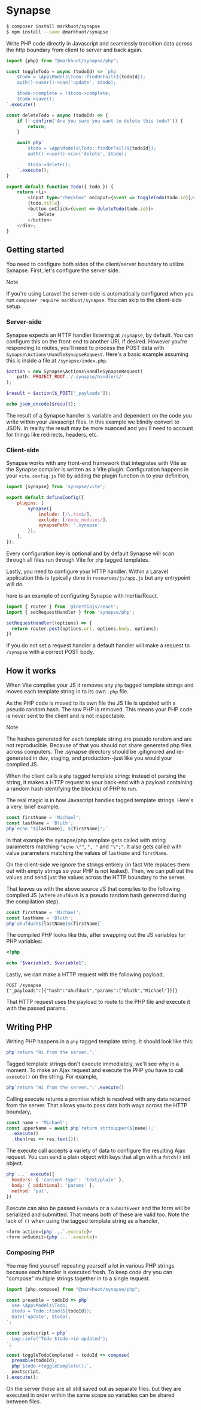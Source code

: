 Synapse
====

```bash
$ composer install markhuot/synapse
$ npm install --save @markhuot/synapse
```

Write PHP code directly in Javascript and seamlessly transition data across the http boundary from client to server and back again.

```ts
import {php} from "@markhuot/synapse/php";

const toggleTodo = async (todoId) => `php
    $todo = \App\Models\Todo::findOrFail(${todoId});
    auth()->user()->can('update', $todo);

    $todo->complete = !$todo->complete;
    $todo->save();
`.execute()

const deleteTodo = async (todoId) => {
    if (! confirm('Are you sure you want to delete this todo?')) {
        return;
    }

    await php`
        $todo = \App\Models\Todo::findOrFail(${todoId});
        auth()->user()->can('delete', $todo);

        $todo->delete();
    `.execute();
}

export default function Todo({ todo }) {
    return <li>
        <input type="checkbox" onInput={event => toggleTodo(todo.id)}/>
        {todo.title}
        <button onClick={event => deleteTodo(todo.id)}>
            Delete
        </button>
    </div>;
}
```

Getting started
---

You need to configure both sides of the client/server boundary to utilize Synapse. First, let's configure the server side.

> [!NOTE]
> If you're using Laravel the server-side is automatically configured when you run `composer require markhuot/synapse`. You can skip to the client-side setup.

### Server-side

Synapse expects an HTTP handler listening at `/synapse`, by default. You can configure this on the front-end to another URI, if desired. However you're responding to routes, you'll need to process the POST data with `Synapse\Actions\HandleSynapseRequest`. Here's a basic example assuming this is inside a file at `/synapse/index.php`.

```php
$action = new Synapse\Actions\HandleSynapseRequest(
    path: PROJECT_ROOT.'/.synapse/handlers/'
);

$result = $action($_POST['_payloads']);

echo json_encode($result);
```

The result of a Synapse handler is variable and dependent on the code you write within your Javascript files. In this example we blindly convert to JSON. In reality the result may be more nuanced and you'll need to account for things like redirects, headers, etc.

### Client-side

Synapse works with any front-end framework that integrates with Vite as the Synapse compiler is written as a Vite plugin. Configuration happens in your `vite.config.js` file by adding the plugin function in to your definition,

```js
import {synapse} from 'synapse/vite';

export default defineConfig({
    plugins: [
        synapse({
            include: [/\.tsx$/],
            exclude: [/node_modules/],
            synapsePath: '.synapse'
        }),
    ],
});
```

Every configuration key is optional and by default Synapse will scan through all files run through Vite for `php` tagged templates.

Lastly, you need to configure your HTTP handler. Within a Laravel application this is typically done in `resources/js/app.js` but any entrypoint will do.

here is an example of configuring Synapse with Inertia/React,

```js
import { router } from '@inertiajs/react';
import { setRequestHandler } from 'synapse/php';

setRequestHandler((options) => {
  return router.post(options.url, options.body, options);
})
```

If you do not set a request handler a default handler will make a request to `/synapse` with a correct POST body.

## How it works

When Vite compiles your JS it removes any `php` tagged template strings and moves each template string in to its own `.php` file.

As the PHP code is moved to its own file the JS file is updated with a pseudo random hash. The raw PHP is removed. This means your PHP code is never sent to the client and is not inspectable.

> [!NOTE]
> The hashes generated for each template string are pseudo random and are not reproducible. Because of that you should not share generated php files across computers. The .synapse directory should be .gitignored and re-generated in dev, staging, and production--just like you would your compiled JS.

When the client calls a `php` tagged template string: instead of parsing the string, it makes a HTTP request to your back-end with a payload containing a random hash identifying the block(s) of PHP to run.

The real magic is in how Javascript handles tagged template strings. Here's a very. brief example,

```js
const firstName = 'Michael';
const lastName = 'Bluth';
php`echo "${lastName}, ${firstName}";`
```

In that example the synapse/php template gets called with string parameters matching `"echo \""`, `", "` and `"\";"`. It also gets called with value parameters matching the values of `lastName` and `firstName`.

On the client-side we ignore the strings entirely (in fact Vite replaces them out with empty strings so your PHP is not leaked). Then, we can pull out the values and send just the values across the HTTP boundary to the server.

That leaves us with the above source JS that compiles to the following compiled JS (where `ahufduah` is a pseudo random hash generated during the compilation step).

```js
const firstName = 'Michael';
const lastName = 'Bluth';
php`ahufduah${lastName}${firstName}`
```

The compiled PHP looks like this, after swapping out the JS variables for PHP variables:

```php
<?php

echo "$variable0, $variable1";
```

Lastly, we can make a HTTP request with the following payload,

```http
POST /synapse
{"_payloads":[{"hash":"ahufduah","params":["Bluth","Michael"]}]}
```

That HTTP request uses the payload to route to the PHP file and execute it with the passed params.

Writing PHP
---

Writing PHP happens in a `php` tagged template string. It should look like this:

```js
php`return "Hi from the server.";`
```

Tagged template strings don't execute immediately, we'll see why in a moment. To make an Ajax request and execute the PHP you have to call `execute()` on the string. For example,

```js
php`return "Hi from the server.";`.execute()
```

Calling execute returns a promise which is resolved with any data returned from the server. That allows you to pass data both ways across the HTTP boundary,

```js
const name = 'Michael';
const upperName = await php`return strtoupper(${name});`
  .execute()
  .then(res => res.text());
```

The execute call accepts a variety of data to configure the resulting Ajax request. You can send a plain object with keys that align with a `fetch()` init object.

```js
php`...`.execute({
  headers: { 'content-type': 'text/plain' },
  body: { additional: 'params' },
  method: 'put',
})
```
Execute can also be passed `FormData` or a `SubmitEvent` and the form will be serialized and submitted. That means both of these are valid too. Note the lack of `()` when using the tagged template string as a handler,

```js
<form action={php`...`.execute}>
<form onSubmit={php`...`.execute}>
```

### Composing PHP


You may find yourself repeating yourself a lot in various PHP strings because each handler is executed fresh. To keep code dry you can "compose" multiple strings together in to a single request.

```js
import {php,compose} from "@markhuot/synapse/php";

const preamble = todoId => php`
  use \App\Models\Todo;
  $todo = Todo::find(${todoId});
  Gate('update', $todo);
`;

const postscript = php`
  Log::info("Todo $todo->id updated");
`;

const toggleTodoCompleted = todoId => compose(
  preamble(todoId),
  php`$todo->toggleComplete();`,
  postscript,
).execute();
```

On the server these are all still saved out as separate files. but they are executed in order within the same scope so variables can be shared between files.
